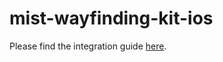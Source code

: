 # mist-wayfinding-kit-ios
Please find the integration guide [here](https://github.com/mistsys/mist-wayfinding-kit-ios/wiki). 
